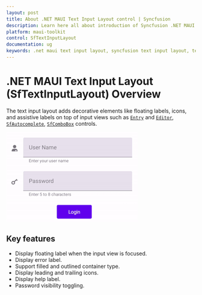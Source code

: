 ```yaml
---
layout: post
title: About .NET MAUI Text Input Layout control | Syncfusion
description: Learn here all about introduction of Syncfusion .NET MAUI Text Input Layout (SfTextInputLayout) control, its elements and more.
platform: maui-toolkit
control: SfTextInputLayout
documentation: ug
keywords: .net maui text input layout, syncfusion text input layout, text input layout maui, .net maui leading icon entry.
---
```


# .NET MAUI Text Input Layout (SfTextInputLayout) Overview

The text input layout adds decorative elements like floating labels, icons, and assistive labels on top of input views such as [`Entry`](https://learn.microsoft.com/en-us/dotnet/maui/user-interface/controls/entry) and [`Editor`](https://learn.microsoft.com/en-us/dotnet/maui/user-interface/controls/editor), [`SfAutocomplete`](https://help.syncfusion.com/maui/autocomplete/overview), [`SfComboBox`](https://help.syncfusion.com/maui/combobox/overview) controls.


![The customizable text input layout control for .NET MAUI](images/Overview/net_maui_text_input_layout.gif)

## Key features

* Display floating label when the input view is focused.
* Display error label.
* Support filled and outlined container type.
* Display leading and trailing icons.
* Display help label.
* Password visibility toggling.